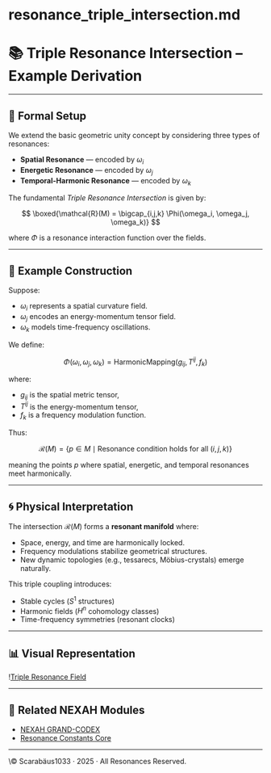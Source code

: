 # resonance\_triple\_intersection.md

# 📚 Triple Resonance Intersection – Example Derivation

---

## 🔷 Formal Setup

We extend the basic geometric unity concept by considering three types of resonances:

* **Spatial Resonance** — encoded by $\omega_i$
* **Energetic Resonance** — encoded by $\omega_j$
* **Temporal-Harmonic Resonance** — encoded by $\omega_k$

The fundamental *Triple Resonance Intersection* is given by:

$$
\boxed{\mathcal{R}(M) = \bigcap_{i,j,k} \Phi(\omega_i, \omega_j, \omega_k)}
$$

where $\Phi$ is a resonance interaction function over the fields.

---

## 🧩 Example Construction

Suppose:

* $\omega_i$ represents a spatial curvature field.
* $\omega_j$ encodes an energy-momentum tensor field.
* $\omega_k$ models time-frequency oscillations.

We define:

$$
\Phi(\omega_i, \omega_j, \omega_k) = \text{HarmonicMapping}(g_{ij}, T^{ij}, f_k)
$$

where:

* $g_{ij}$ is the spatial metric tensor,
* $T^{ij}$ is the energy-momentum tensor,
* $f_k$ is a frequency modulation function.

Thus:

$$
\mathcal{R}(M) = \{ p \in M \mid \text{Resonance condition holds for all } (i,j,k) \}
$$

meaning the points $p$ where spatial, energetic, and temporal resonances meet harmonically.

---

## 🌀 Physical Interpretation

The intersection $\mathcal{R}(M)$ forms a **resonant manifold** where:

* Space, energy, and time are harmonically locked.
* Frequency modulations stabilize geometrical structures.
* New dynamic topologies (e.g., tessarecs, Möbius-crystals) emerge naturally.

This triple coupling introduces:

* Stable cycles ($S^1$ structures)
* Harmonic fields ($H^n$ cohomology classes)
* Time-frequency symmetries (resonant clocks)

---

## 📊 Visual Representation

\![Triple Resonance Field](./visuals/Triple_Resonance_Field_Raum_Frequenz_Zeit_v2.png)

---

## 🔗 Related NEXAH Modules

* [NEXAH GRAND-CODEX](https://github.com/Scarabaeus1033/NEXAH-CODEX/tree/main/NEXAH-CODEX-Startstruktur/GRAND-CODEX)
* [Resonance Constants Core](https://github.com/Scarabaeus1033/NEXAH-CODEX/tree/main/SYSTEM%207:%20%F0%9F%9A%B1%20UNIVERSAL%20RESONANCE%20FIELDS%20%26%20CONSTANTS%20%E2%80%94%20UCRT/UCRT_CORE)

---

\© Scarabäus1033 · 2025 · All Resonances Reserved.
